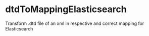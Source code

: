 # dtdToMappingElasticsearch
Transform .dtd file of an xml in respective and correct mapping for Elasticsearch
